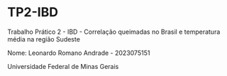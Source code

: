 # TP2-IBD
Trabalho Prático 2 - IBD - Correlação queimadas no Brasil e temperatura média na região Sudeste

Nome: Leonardo Romano Andrade - 2023075151

Universidade Federal de Minas Gerais
